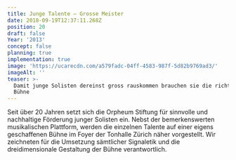 ```yaml
---
title: Junge Talente — Grosse Meister
date: 2018-09-19T12:37:11.268Z
position: 20
draft: false
Year: '2013'
concept: false
planning: true
implementation: true
image: 'https://ucarecdn.com/a579fadc-04ff-4583-987f-5d82b9769ad3/'
imageAlt: ''
teaser: >-
  Damit junge Solisten dereinst gross rauskommen brauchen sie die richtige
  Bühne
---
```

Seit über 20 Jahren setzt sich die Orpheum Stiftung für sinnvolle und nachhaltige Förderung junger Solisten ein. Nebst der bemerkenswerten musikalischen Plattform, werden die einzelnen Talente auf einer eigens geschaffenen Bühne im Foyer der Tonhalle Zürich näher vorgestellt. Wir zeichneten für die Umsetzung sämtlicher Signaletik und die dreidimensionale Gestaltung der Bühne verantwortlich.
